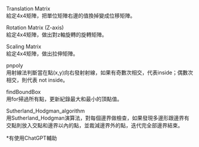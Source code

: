 Translation Matrix
<br>給定4x4矩陣，把單位矩陣右邊的值換掉變成位移矩陣。


Rotation Matrix (Z-axis)
<br>給定4x4矩陣，做出對z軸旋轉的旋轉矩陣。


Scaling Matrix
<br>給定4x4矩陣，做出拉伸矩陣。


pnpoly
<br>用射線法判斷當在點(x,y)向右發射射線，如果有奇數次相交，代表inside；偶數次相交，則代表 not inside。


findBoundBox
<br>用for掃過所有點，更新紀錄最大和最小的頂點值。


Sutherland_Hodgman_algorithm
<br>用Sutherland_Hodgman演算法，對每個邊界做檢查，如果發現多邊形跟邊界有交點則放入交點和邊界以內的點，並裁減邊界外的點，迭代完全部邊界結束。




*有使用ChatGPT輔助





